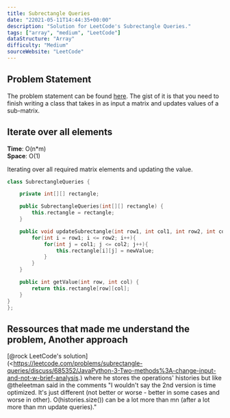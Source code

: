 ```yaml
---
title: Subrectangle Queries
date: "22021-05-11T14:44:35+00:00"
description: "Solution for LeetCode's Subrectangle Queries."
tags: ["array", "medium", "LeetCode"]
dataStructure: "Array"
difficulty: "Medium"
sourceWebsite: "LeetCode"
---
```


## Problem Statement

The problem statement can be found [here](https://leetcode.com/problems/subrectangle-queries/).
The gist of it is that you need to finish writing a class that takes in as input a matrix and updates values of a sub-matrix.

## Iterate over all elements

**Time**: O(n\*m) <br>
**Space**: O(1)

Iterating over all required matrix elements and updating the value.

```cpp
class SubrectangleQueries {

    private int[][] rectangle;

    public SubrectangleQueries(int[][] rectangle) {
        this.rectangle = rectangle;
    }

    public void updateSubrectangle(int row1, int col1, int row2, int col2, int newValue) {
        for(int i = row1; i <= row2; i++){
            for(int j = col1; j <= col2; j++){
                this.rectangle[i][j] = newValue;
            }
        }
    }

    public int getValue(int row, int col) {
        return this.rectangle[row][col];
    }
}
};
```

## Ressources that made me understand the problem, Another approach

[@rock LeetCode's solution](<https://leetcode.com/problems/subrectangle-queries/discuss/685352/JavaPython-3-Two-methods%3A-change-input-and-not-w-brief-analysis.) where he stores the operations' histories but like @theleetman said in the comments "I wouldn't say the 2nd version is time optimized. It's just different (not better or worse - better in some cases and worse in other). O(histories.size()) can be a lot more than mn (after a lot more than mn update queries)." <br>
